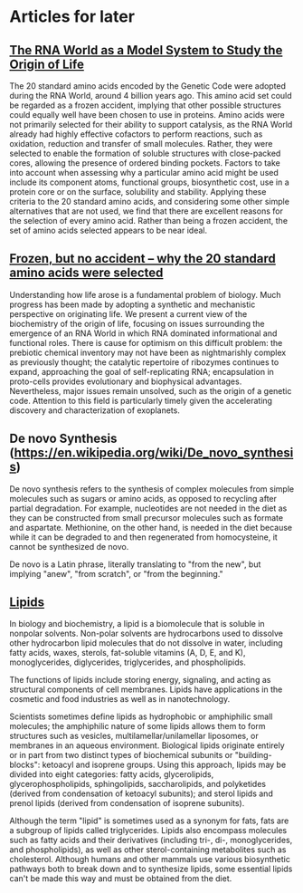 # Articles for later

## [The RNA World as a Model System to Study the Origin of Life](<https://www.cell.com/current-biology/fulltext/S0960-9822(15)00681-8?_returnURL=https%3A%2F%2Flinkinghub.elsevier.com%2Fretrieve%2Fpii%2FS0960982215006818%3Fshowall%3Dtrue>)

The 20 standard amino acids encoded by the Genetic Code were adopted during the RNA World, around 4 billion years ago. This amino acid set could be regarded as a frozen accident, implying that other possible structures could equally well have been chosen to use in proteins. Amino acids were not primarily selected for their ability to support catalysis, as the RNA World already had highly effective cofactors to perform reactions, such as oxidation, reduction and transfer of small molecules. Rather, they were selected to enable the formation of soluble structures with close-packed cores, allowing the presence of ordered binding pockets. Factors to take into account when assessing why a particular amino acid might be used include its component atoms, functional groups, biosynthetic cost, use in a protein core or on the surface, solubility and stability. Applying these criteria to the 20 standard amino acids, and considering some other simple alternatives that are not used, we find that there are excellent reasons for the selection of every amino acid. Rather than being a frozen accident, the set of amino acids selected appears to be near ideal.

## [Frozen, but no accident – why the 20 standard amino acids were selected](https://febs.onlinelibrary.wiley.com/doi/10.1111/febs.13982)

Understanding how life arose is a fundamental problem of biology. Much progress has been made by adopting a synthetic and mechanistic perspective on originating life. We present a current view of the biochemistry of the origin of life, focusing on issues surrounding the emergence of an RNA World in which RNA dominated informational and functional roles. There is cause for optimism on this difficult problem: the prebiotic chemical inventory may not have been as nightmarishly complex as previously thought; the catalytic repertoire of ribozymes continues to expand, approaching the goal of self-replicating RNA; encapsulation in proto-cells provides evolutionary and biophysical advantages. Nevertheless, major issues remain unsolved, such as the origin of a genetic code. Attention to this field is particularly timely given the accelerating discovery and characterization of exoplanets.

## De novo Synthesis  (https://en.wikipedia.org/wiki/De_novo_synthesis)

De novo synthesis refers to the synthesis of complex molecules from simple molecules such as sugars or amino acids, as opposed to recycling after partial degradation. For example, nucleotides are not needed in the diet as they can be constructed from small precursor molecules such as formate and aspartate. Methionine, on the other hand, is needed in the diet because while it can be degraded to and then regenerated from homocysteine, it cannot be synthesized de novo.

De novo is a Latin phrase, literally translating to "from the new", but implying "anew", "from scratch", or "from the beginning."

## [Lipids](https://en.wikipedia.org/wiki/Lipid)

In biology and biochemistry, a lipid is a biomolecule that is soluble in nonpolar solvents. Non-polar solvents are hydrocarbons used to dissolve other hydrocarbon lipid molecules that do not dissolve in water, including fatty acids, waxes, sterols, fat-soluble vitamins (A, D, E, and K), monoglycerides, diglycerides, triglycerides, and phospholipids.

The functions of lipids include storing energy, signaling, and acting as structural components of cell membranes. Lipids have applications in the cosmetic and food industries as well as in nanotechnology.

Scientists sometimes define lipids as hydrophobic or amphiphilic small molecules; the amphiphilic nature of some lipids allows them to form structures such as vesicles, multilamellar/unilamellar liposomes, or membranes in an aqueous environment. Biological lipids originate entirely or in part from two distinct types of biochemical subunits or "building-blocks": ketoacyl and isoprene groups. Using this approach, lipids may be divided into eight categories: fatty acids, glycerolipids, glycerophospholipids, sphingolipids, saccharolipids, and polyketides (derived from condensation of ketoacyl subunits); and sterol lipids and prenol lipids (derived from condensation of isoprene subunits).

Although the term "lipid" is sometimes used as a synonym for fats, fats are a subgroup of lipids called triglycerides. Lipids also encompass molecules such as fatty acids and their derivatives (including tri-, di-, monoglycerides, and phospholipids), as well as other sterol-containing metabolites such as cholesterol. Although humans and other mammals use various biosynthetic pathways both to break down and to synthesize lipids, some essential lipids can't be made this way and must be obtained from the diet.